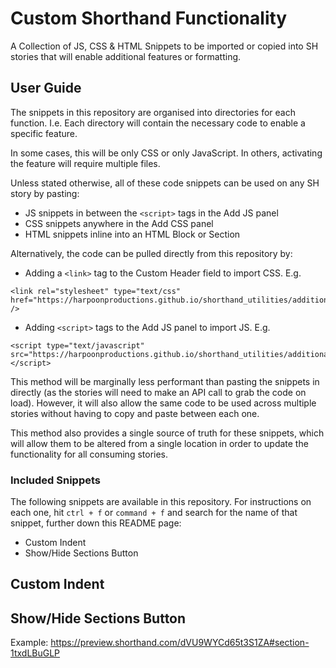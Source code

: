 # Custom Shorthand Functionality

A Collection of JS, CSS & HTML Snippets to be imported or copied into SH stories that will enable additional features or formatting.

## User Guide

The snippets in this repository are organised into directories for each function. I.e. Each directory will contain the necessary code to enable a specific feature.

In some cases, this will be only CSS or only JavaScript. In others, activating the feature will require multiple files.

Unless stated otherwise, all of these code snippets can be used on any SH story by pasting:

- JS snippets in between the `<script>` tags in the Add JS panel
- CSS snippets anywhere in the Add CSS panel
- HTML snippets inline into an HTML Block or Section

Alternatively, the code can be pulled directly from this repository by:

- Adding a `<link>` tag to the Custom Header field to import CSS. E.g.

```
<link rel="stylesheet" type="text/css" href="https://harpoonproductions.github.io/shorthand_utilities/additional_indent/indent.css" />
```

- Adding `<script>` tags to the Add JS panel to import JS. E.g.

```
<script type="text/javascript" src="https://harpoonproductions.github.io/shorthand_utilities/additional_indent/indent.js"></script>
```

This method will be marginally less performant than pasting the snippets in directly (as the stories will need to make an API call to grab the code on load). However, it will also allow the same code to be used across multiple stories without having to copy and paste between each one.

This method also provides a single source of truth for these snippets, which will allow them to be altered from a single location in order to update the functionality for all consuming stories.

### Included Snippets

The following snippets are available in this repository. For instructions on each one, hit `ctrl + f` or `command + f` and search for the name of that snippet, further down this README page:

- Custom Indent
- Show/Hide Sections Button

## Custom Indent

## Show/Hide Sections Button

Example: https://preview.shorthand.com/dVU9WYCd65t3S1ZA#section-1txdLBuGLP
